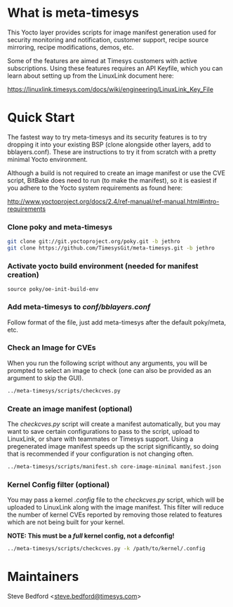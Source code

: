 What is meta-timesys
====================

This Yocto layer provides scripts for image manifest generation used for security monitoring and notification, customer support, recipe source mirroring, recipe modifications, demos, etc.

Some of the features are aimed at Timesys customers with active subscriptions.  Using these features requires an API Keyfile, which you can learn about setting up from the LinuxLink document here:

https://linuxlink.timesys.com/docs/wiki/engineering/LinuxLink_Key_File


Quick Start
===========

The fastest way to try meta-timesys and its security features is to try dropping it into your existing BSP (clone alongside other layers, add to bblayers.conf). These are instructions to try it from scratch with a pretty minimal Yocto environment.

Although a build is not required to create an image manifest or use the CVE script, BitBake does need to run (to make the manifest), so it is easiest if you adhere to the Yocto system requirements as found here:

http://www.yoctoproject.org/docs/2.4/ref-manual/ref-manual.html#intro-requirements

### Clone poky and meta-timesys

```sh
git clone git://git.yoctoproject.org/poky.git -b jethro
git clone https://github.com/TimesysGit/meta-timesys.git -b jethro
```

### Activate yocto build environment (needed for manifest creation)

```
source poky/oe-init-build-env
```

### Add meta-timesys to _conf/bblayers.conf_

Follow format of the file, just add meta-timesys after the default poky/meta, etc.

### Check an Image for CVEs

When you run the following script without any arguments, you will be prompted to select an image to check (one can also be provided as an argument to skip the GUI).

```sh
../meta-timesys/scripts/checkcves.py
```

### Create an image manifest (optional)

The _checkcves.py_ script will create a manifest automatically, but you may want to save certain configurations to pass to the script, upload to LinuxLink, or share with teammates or Timesys support. Using a pregenerated image manifest speeds up the script significantly, so doing that is recommended if your configuration is not changing often.

```sh
../meta-timesys/scripts/manifest.sh core-image-minimal manifest.json
```

### Kernel Config filter (optional)

You may pass a kernel _.config_ file to the _checkcves.py_ script, which will be uploaded to LinuxLink along with the image manifest. This filter will reduce the number of kernel CVEs reported by removing those related to features which are not being built for your kernel.

**NOTE: This must be a _full_ kernel config, not a defconfig!**

```sh
../meta-timesys/scripts/checkcves.py -k /path/to/kernel/.config
```


Maintainers
===========

Steve Bedford \<steve.bedford@timesys.com\>
